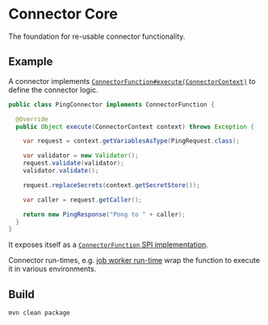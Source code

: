 # Connector Core

The foundation for re-usable connector functionality.

## Example

A connector implements [`ConnectorFunction#execute(ConnectorContext)`](./src/main/java/io/camunda/connector/api/ConnectorFunction.java) to define the connector logic.

```java
public class PingConnector implements ConnectorFunction {

  @Override
  public Object execute(ConnectorContext context) throws Exception {

    var request = context.getVariablesAsType(PingRequest.class);

    var validator = new Validator();
    request.validate(validator);
    validator.validate();

    request.replaceSecrets(context.getSecretStore());

    var caller = request.getCaller();

    return new PingResponse("Pong to " + caller);
  }
}
```

It exposes itself as a [`ConnectorFunction` SPI implementation](https://docs.oracle.com/javase/8/docs/api/java/util/ServiceLoader.html).

Connector run-times, e.g. [job worker run-time](../runtime-job-worker) wrap the function to execute it in various environments.


## Build

```bash
mvn clean package
```
